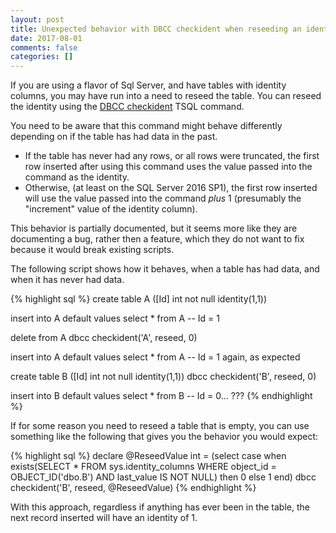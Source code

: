 ```yaml
---
layout: post
title: Unexpected behavior with DBCC checkident when reseeding an identity column in a table
date: 2017-08-01
comments: false
categories: []
---
```

If you are using a flavor of Sql Server, and have tables with identity columns, you may have run into a need to reseed the table.
You can reseed the identity using the [DBCC checkident](https://docs.microsoft.com/en-us/sql/t-sql/database-console-commands/dbcc-checkident-transact-sql) TSQL command. 

You need to be aware that this command might behave differently depending on if the table has had data in the past.

- If the table has never had any rows, or all rows were truncated, the first row inserted after using this command uses the value passed into the command as the identity.
- Otherwise, (at least on the SQL Server 2016 SP1), the first row inserted will use the value passed into the command <em>plus</em> 1 (presumably the "increment" value of the identity column).

This behavior is partially documented, but it seems more like they are documenting a bug, rather then a feature, which they do not want to fix because it would break existing scripts.

The following script shows how it behaves, when a table has had data, and when it has never had data.

{% highlight sql %}
  create table A ([Id] int not null identity(1,1))
  
  insert into A default values
  select * from A -- Id = 1

  delete from A
  dbcc checkident('A', reseed, 0)

  insert into A default values
  select * from A -- Id = 1 again, as expected

  create table B ([Id] int not null identity(1,1))
  dbcc checkident('B', reseed, 0)

  insert into B default values
  select * from B -- Id = 0... ???
{% endhighlight %}

If for some reason you need to reseed a table that is empty, you can use something like the following that gives you the behavior you would expect:

{% highlight sql %}
  declare @ReseedValue int = (select case when exists(SELECT * FROM sys.identity_columns WHERE object_id = OBJECT_ID('dbo.B') AND last_value IS NOT NULL) then 0 else 1 end)
  dbcc checkident('B', reseed, @ReseedValue)
{% endhighlight %}

With this approach, regardless if anything has ever been in the table, the next record inserted will have an identity of 1.
